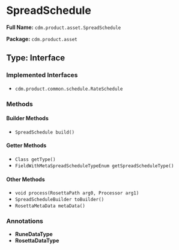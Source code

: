# SpreadSchedule

**Full Name:** `cdm.product.asset.SpreadSchedule`

**Package:** `cdm.product.asset`

## Type: Interface

### Implemented Interfaces

- `cdm.product.common.schedule.RateSchedule`

### Methods

#### Builder Methods

- `SpreadSchedule build()`

#### Getter Methods

- `Class getType()`
- `FieldWithMetaSpreadScheduleTypeEnum getSpreadScheduleType()`

#### Other Methods

- `void process(RosettaPath arg0, Processor arg1)`
- `SpreadScheduleBuilder toBuilder()`
- `RosettaMetaData metaData()`

### Annotations

- **RuneDataType**
- **RosettaDataType**

